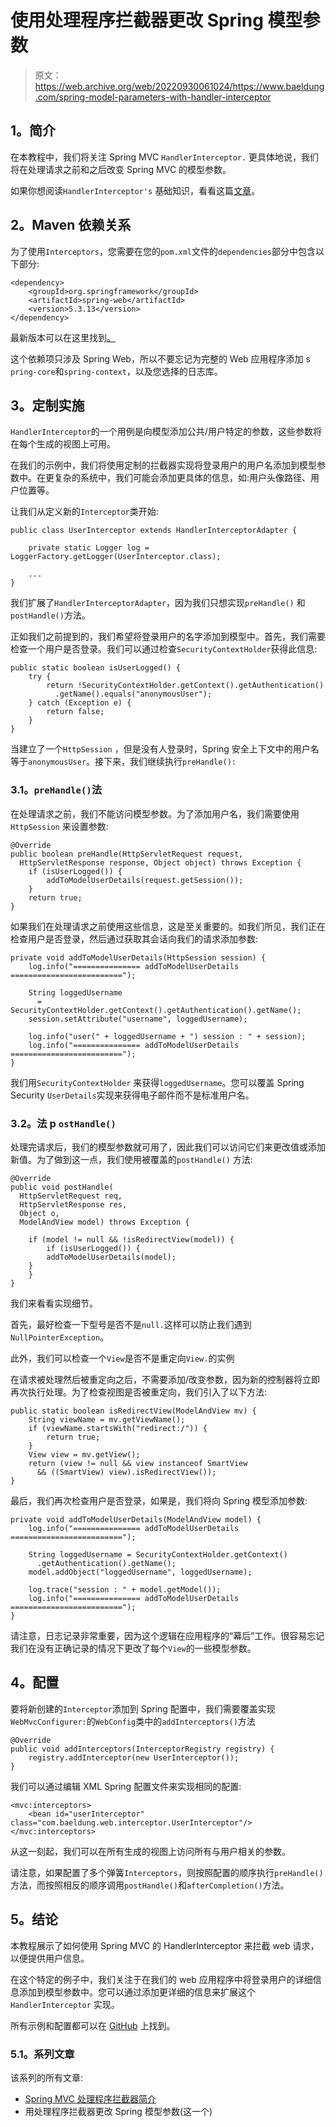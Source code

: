 # 使用处理程序拦截器更改 Spring 模型参数

> 原文：<https://web.archive.org/web/20220930061024/https://www.baeldung.com/spring-model-parameters-with-handler-interceptor>

## **1。简介**

在本教程中，我们将关注 Spring MVC `HandlerInterceptor.` 更具体地说，我们将在处理请求之前和之后改变 Spring MVC 的模型参数。

如果你想阅读`HandlerInterceptor's` 基础知识，看看这篇[文章](/web/20220126111518/https://www.baeldung.com/spring-mvc-handlerinterceptor)。

## **2。Maven 依赖关系**

为了使用`Interceptors`，您需要在您的`pom.xml`文件的`dependencies`部分中包含以下部分:

```
<dependency>
    <groupId>org.springframework</groupId>
    <artifactId>spring-web</artifactId>
    <version>5.3.13</version>
</dependency> 
```

最新版本可以在这里找到[。](https://web.archive.org/web/20220126111518/https://search.maven.org/classic/#search%7Cga%7C1%7Ca%3A%22spring-web%22)

这个依赖项只涉及 Spring Web，所以不要忘记为完整的 Web 应用程序添加 s `pring-core`和`spring-context`，以及您选择的日志库。

## **3。定制实施**

`HandlerInterceptor`的一个用例是向模型添加公共/用户特定的参数，这些参数将在每个生成的视图上可用。

在我们的示例中，我们将使用定制的拦截器实现将登录用户的用户名添加到模型参数中。在更复杂的系统中，我们可能会添加更具体的信息，如:用户头像路径、用户位置等。

让我们从定义新的`Interceptor`类开始:

```
public class UserInterceptor extends HandlerInterceptorAdapter {

    private static Logger log = LoggerFactory.getLogger(UserInterceptor.class);

    ...
}
```

我们扩展了`HandlerInterceptorAdapter`，因为我们只想实现`preHandle()` 和`postHandle()`方法。

正如我们之前提到的，我们希望将登录用户的名字添加到模型中。首先，我们需要检查一个用户是否登录。我们可以通过检查`SecurityContextHolder`获得此信息:

```
public static boolean isUserLogged() {
    try {
        return !SecurityContextHolder.getContext().getAuthentication()
          .getName().equals("anonymousUser");
    } catch (Exception e) {
        return false;
    }
}
```

当建立了一个`HttpSession` ，但是没有人登录时，Spring 安全上下文中的用户名等于`anonymousUser`。接下来，我们继续执行`preHandle():`

### **3.1。`preHandle()`法**

在处理请求之前，我们不能访问模型参数。为了添加用户名，我们需要使用`HttpSession` 来设置参数:

```
@Override
public boolean preHandle(HttpServletRequest request,
  HttpServletResponse response, Object object) throws Exception {
    if (isUserLogged()) {
        addToModelUserDetails(request.getSession());
    }
    return true;
}
```

如果我们在处理请求之前使用这些信息，这是至关重要的。如我们所见，我们正在检查用户是否登录，然后通过获取其会话向我们的请求添加参数:

```
private void addToModelUserDetails(HttpSession session) {
    log.info("=============== addToModelUserDetails =========================");

    String loggedUsername 
      = SecurityContextHolder.getContext().getAuthentication().getName();
    session.setAttribute("username", loggedUsername);

    log.info("user(" + loggedUsername + ") session : " + session);
    log.info("=============== addToModelUserDetails =========================");
}
```

我们用`SecurityContextHolder` 来获得`loggedUsername`。您可以覆盖 Spring Security `UserDetails`实现来获得电子邮件而不是标准用户名。

### **3.2。法 p `ostHandle()`**

处理完请求后，我们的模型参数就可用了，因此我们可以访问它们来更改值或添加新值。为了做到这一点，我们使用被覆盖的`postHandle()` 方法:

```
@Override
public void postHandle(
  HttpServletRequest req, 
  HttpServletResponse res,
  Object o, 
  ModelAndView model) throws Exception {

    if (model != null && !isRedirectView(model)) {
        if (isUserLogged()) {
        addToModelUserDetails(model);
    }
    }
}
```

我们来看看实现细节。

首先，最好检查一下型号是否不是`null.`这样可以防止我们遇到`NullPointerException`。

此外，我们可以检查一个`View`是否不是重定向`View.`的实例

在请求被处理然后被重定向之后，不需要添加/改变参数，因为新的控制器将立即再次执行处理。为了检查视图是否被重定向，我们引入了以下方法:

```
public static boolean isRedirectView(ModelAndView mv) {
    String viewName = mv.getViewName();
    if (viewName.startsWith("redirect:/")) {
        return true;
    }
    View view = mv.getView();
    return (view != null && view instanceof SmartView
      && ((SmartView) view).isRedirectView());
}
```

最后，我们再次检查用户是否登录，如果是，我们将向 Spring 模型添加参数:

```
private void addToModelUserDetails(ModelAndView model) {
    log.info("=============== addToModelUserDetails =========================");

    String loggedUsername = SecurityContextHolder.getContext()
      .getAuthentication().getName();
    model.addObject("loggedUsername", loggedUsername);

    log.trace("session : " + model.getModel());
    log.info("=============== addToModelUserDetails =========================");
}
```

请注意，日志记录非常重要，因为这个逻辑在应用程序的“幕后”工作。很容易忘记我们在没有正确记录的情况下更改了每个`View`的一些模型参数。

## **4。配置**

要将新创建的`Interceptor`添加到 Spring 配置中，我们需要覆盖实现`WebMvcConfigurer:`的`WebConfig`类中的`addInterceptors()`方法

```
@Override
public void addInterceptors(InterceptorRegistry registry) {
    registry.addInterceptor(new UserInterceptor());
}
```

我们可以通过编辑 XML Spring 配置文件来实现相同的配置:

```
<mvc:interceptors>
    <bean id="userInterceptor" class="com.baeldung.web.interceptor.UserInterceptor"/>
</mvc:interceptors>
```

从这一刻起，我们可以在所有生成的视图上访问所有与用户相关的参数。

请注意，如果配置了多个弹簧`Interceptors`，则按照配置的顺序执行`preHandle()`方法，而按照相反的顺序调用`postHandle()`和`afterCompletion()`方法。

## **5。结论**

本教程展示了如何使用 Spring MVC 的 HandlerInterceptor 来拦截 web 请求，以便提供用户信息。

在这个特定的例子中，我们关注于在我们的 web 应用程序中将登录用户的详细信息添加到模型参数中。您可以通过添加更详细的信息来扩展这个`HandlerInterceptor` 实现。

所有示例和配置都可以在 [GitHub](https://web.archive.org/web/20220126111518/https://github.com/eugenp/tutorials/tree/master/spring-security-modules/spring-security-web-mvc-custom) 上找到。

### **5.1。系列文章**

该系列的所有文章:

*   [Spring MVC 处理程序拦截器简介](/web/20220126111518/https://www.baeldung.com/spring-mvc-handlerinterceptor)
*   用处理程序拦截器更改 Spring 模型参数(这一个)